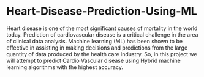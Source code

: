 # Heart-Disease-Prediction-Using-ML
Heart disease is one of the most significant causes of mortality in the world today. Prediction of cardiovascular disease is a critical challenge in the area of clinical data analysis. Machine learning (ML) has been shown to be effective in assisting in making decisions and predictions from the large quantity of data produced by the health care industry. So, in this project we will attempt to predict Cardio Vascular disease using Hybrid machine learning algorithms with the highest accuracy.
